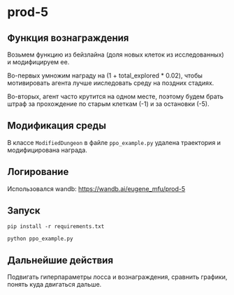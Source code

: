 # prod-5

## Функция вознаграждения

Возьмем функцию из бейзлайна (доля новых клеток из исследованных) и модифицируем ее.

Во-первых умножим награду на (1 + total_explored * 0.02), чтобы мотивировать агента лучше ииследовать среду на поздних стадиях.

Во-вторых, агент часто крутится на одном месте, поэтому будем брать штраф за прохождение по старым клеткам (-1) и за остановки (-5).

## Модификация среды

В классе ``ModifiedDungeon`` в файле ``ppo_example.py`` удалена траектория и модифицирована награда.

## Логирование

Использовался wandb: https://wandb.ai/eugene_mfu/prod-5

## Запуск

`pip install -r requirements.txt`

`python ppo_example.py`

## Дальнейшие действия

Подвигать гиперпараметры лосса и вознаграждения, сравнить графики, понять куда двигаться дальше.

